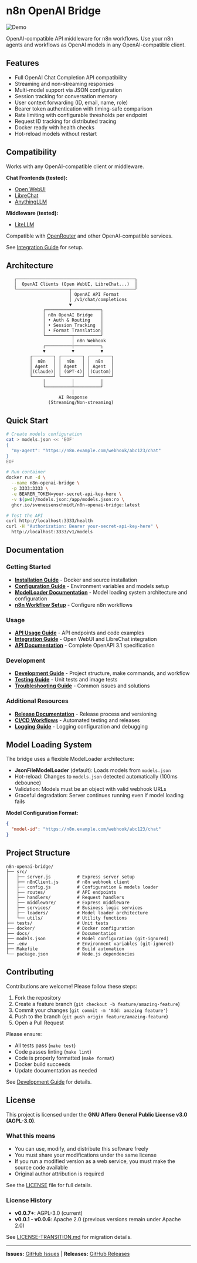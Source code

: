 # n8n OpenAI Bridge

![Demo](docs/demo.gif)

OpenAI-compatible API middleware for n8n workflows. Use your n8n agents and workflows as OpenAI models in any OpenAI-compatible client.

## Features

- Full OpenAI Chat Completion API compatibility
- Streaming and non-streaming responses
- Multi-model support via JSON configuration
- Session tracking for conversation memory
- User context forwarding (ID, email, name, role)
- Bearer token authentication with timing-safe comparison
- Rate limiting with configurable thresholds per endpoint
- Request ID tracking for distributed tracing
- Docker ready with health checks
- Hot-reload models without restart

## Compatibility

Works with any OpenAI-compatible client or middleware.

**Chat Frontends (tested):**
- [Open WebUI](https://github.com/open-webui/open-webui)
- [LibreChat](https://github.com/danny-avila/LibreChat)
- [AnythingLLM](https://github.com/Mintplex-Labs/anything-llm)

**Middleware (tested):**
- [LiteLLM](https://github.com/BerriAI/litellm)

Compatible with [OpenRouter](https://openrouter.ai/) and other OpenAI-compatible services.

See [Integration Guide](docs/INTEGRATIONS.md) for setup.

## Architecture

```
   ┌─────────────────────────────────────────────┐
   │  OpenAI Clients (Open WebUI, LibreChat...)  │
   └────────────────────┬────────────────────────┘
                        │ OpenAI API Format
                        │ /v1/chat/completions
                        ▼
              ┌─────────────────────┐
              │ n8n OpenAI Bridge   │
              │ • Auth & Routing    │
              │ • Session Tracking  │
              │ • Format Translation│
              └──────────┬──────────┘
                         │ n8n Webhook
              ┌──────────┼──────────┐
              ▼          ▼          ▼
         ┌────────┐ ┌────────┐ ┌────────┐
         │  n8n   │ │  n8n   │ │  n8n   │
         │ Agent  │ │ Agent  │ │ Agent  │
         │(Claude)│ │ (GPT-4)│ │(Custom)│
         └────────┘ └────────┘ └────────┘
              │          │          │
              └──────────┴──────────┘
                         │
                    AI Response
                (Streaming/Non-streaming)
```

## Quick Start

```bash
# Create models configuration
cat > models.json << 'EOF'
{
  "my-agent": "https://n8n.example.com/webhook/abc123/chat"
}
EOF

# Run container
docker run -d \
  --name n8n-openai-bridge \
  -p 3333:3333 \
  -e BEARER_TOKEN=your-secret-api-key-here \
  -v $(pwd)/models.json:/app/models.json:ro \
  ghcr.io/sveneisenschmidt/n8n-openai-bridge:latest

# Test the API
curl http://localhost:3333/health
curl -H "Authorization: Bearer your-secret-api-key-here" \
  http://localhost:3333/v1/models
```

## Documentation

### Getting Started

- **[Installation Guide](docs/INSTALLATION.md)** - Docker and source installation
- **[Configuration Guide](docs/CONFIGURATION.md)** - Environment variables and models setup
- **[ModelLoader Documentation](docs/MODELLOADER.md)** - Model loading system architecture and configuration
- **[n8n Workflow Setup](docs/N8N_SETUP.md)** - Configure n8n workflows

### Usage

- **[API Usage Guide](docs/USAGE.md)** - API endpoints and code examples
- **[Integration Guide](docs/INTEGRATIONS.md)** - Open WebUI and LibreChat integration
- **[API Documentation](openapi.yaml)** - Complete OpenAPI 3.1 specification

### Development

- **[Development Guide](docs/DEVELOPMENT.md)** - Project structure, make commands, and workflow
- **[Testing Guide](docs/TESTING.md)** - Unit tests and image tests
- **[Troubleshooting Guide](docs/TROUBLESHOOTING.md)** - Common issues and solutions

### Additional Resources

- **[Release Documentation](docs/RELEASE.md)** - Release process and versioning
- **[CI/CD Workflows](.github/workflows/README.md)** - Automated testing and releases
- **[Logging Guide](docs/LOGGING.md)** - Logging configuration and debugging

## Model Loading System

The bridge uses a flexible ModelLoader architecture:

- **JsonFileModelLoader** (default): Loads models from `models.json`
- Hot-reload: Changes to `models.json` detected automatically (100ms debounce)
- Validation: Models must be an object with valid webhook URLs
- Graceful degradation: Server continues running even if model loading fails

**Model Configuration Format:**
```json
{
  "model-id": "https://n8n.example.com/webhook/abc123/chat"
}
```

## Project Structure

```
n8n-openai-bridge/
├── src/
│   ├── server.js          # Express server setup
│   ├── n8nClient.js       # n8n webhook client
│   ├── config.js          # Configuration & models loader
│   ├── routes/            # API endpoints
│   ├── handlers/          # Request handlers
│   ├── middleware/        # Express middleware
│   ├── services/          # Business logic services
│   ├── loaders/           # Model loader architecture
│   └── utils/             # Utility functions
├── tests/                 # Unit tests
├── docker/                # Docker configuration
├── docs/                  # Documentation
├── models.json            # Model configuration (git-ignored)
├── .env                   # Environment variables (git-ignored)
├── Makefile               # Build automation
└── package.json           # Node.js dependencies
```

## Contributing

Contributions are welcome! Please follow these steps:

1. Fork the repository
2. Create a feature branch (`git checkout -b feature/amazing-feature`)
3. Commit your changes (`git commit -m 'Add: amazing feature'`)
4. Push to the branch (`git push origin feature/amazing-feature`)
5. Open a Pull Request

Please ensure:
- All tests pass (`make test`)
- Code passes linting (`make lint`)
- Code is properly formatted (`make format`)
- Docker build succeeds
- Update documentation as needed

See [Development Guide](docs/DEVELOPMENT.md) for details.

## License

This project is licensed under the **GNU Affero General Public License v3.0 (AGPL-3.0)**.

### What this means

- You can use, modify, and distribute this software freely
- You must share your modifications under the same license
- If you run a modified version as a web service, you must make the source code available
- Original author attribution is required

See the [LICENSE](LICENSE) file for full details.

### License History

- **v0.0.7+**: AGPL-3.0 (current)
- **v0.0.1 - v0.0.6**: Apache 2.0 (previous versions remain under Apache 2.0)

See [LICENSE-TRANSITION.md](LICENSE-TRANSITION.md) for migration details.

---

**Issues:** [GitHub Issues](https://github.com/sveneisenschmidt/n8n-openai-bridge/issues) | **Releases:** [GitHub Releases](https://github.com/sveneisenschmidt/n8n-openai-bridge/releases)
